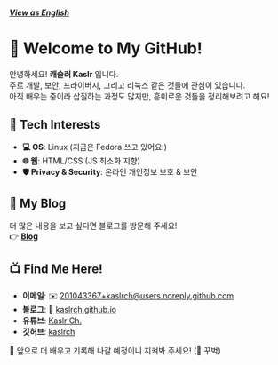 ##### [View as English](README.md)
# 👋 Welcome to My GitHub!

안녕하세요! **캐슬러 Kaslr** 입니다.  
주로 개발, 보안, 프라이버시, 그리고 리눅스 같은 것들에 관심이 있습니다.  
아직 배우는 중이라 삽질하는 과정도 많지만, 흥미로운 것들을 정리해보려고 해요!  

## 🔧 Tech Interests  

- **💻 OS**: Linux (지금은 Fedora 쓰고 있어요!)  
- **🌐 웹**: HTML/CSS (JS 최소화 지향)  
- **🛡️ Privacy & Security**: 온라인 개인정보 보호 & 보안  

## 📂 My Blog  

더 많은 내용을 보고 싶다면 블로그를 방문해 주세요!  
👉 **[Blog](https://kaslrch.github.io/)**  

## 📺 Find Me Here!  

- **이메일**: ✉️ [201043367+kaslrch@users.noreply.github.com](mailto:201043367+kaslrch@users.noreply.github.com)  
- **블로그**: 📂 [kaslrch.github.io](https://kaslrch.github.io/)  
- **유튜브**: [Kaslr Ch.](https://www.youtube.com/@KaslrCh)   
- **깃허브**: [kaslrch](https://github.com/kaslrch)

🚀 앞으로 더 배우고 기록해 나갈 예정이니 지켜봐 주세요! (🙇‍ 꾸벅)  
